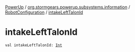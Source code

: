 [PowerUp](../../index.md) / [org.stormgears.powerup.subsystems.information](../index.md) / [RobotConfiguration](index.md) / [intakeLeftTalonId](./intake-left-talon-id.md)

# intakeLeftTalonId

`val intakeLeftTalonId: `[`Int`](https://kotlinlang.org/api/latest/jvm/stdlib/kotlin/-int/index.html)